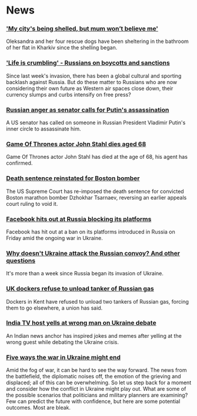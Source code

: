 # News
### ['My city's being shelled, but mum won’t believe me'](https://www.bbc.com/news/world-europe-60600487)
Oleksandra and her four rescue dogs have been sheltering in the bathroom of her flat in Kharkiv since the shelling began. 
### ['Life is crumbling' - Russians on boycotts and sanctions](https://www.bbc.com/news/world-europe-60585720)
Since last week's invasion, there has been a global cultural and sporting backlash against Russia. But do these matter to Russians who are now considering their own future as Western air spaces close down, their currency slumps and curbs intensify on free press?
### [Russian anger as senator calls for Putin's assassination](https://www.bbc.com/news/world-us-canada-60621796)
A US senator has called on someone in Russian President Vladimir Putin's inner circle to assassinate him.
### [Game Of Thrones actor John Stahl dies aged 68](https://www.bbc.com/news/uk-scotland-tayside-central-60624212)
Game Of Thrones actor John Stahl has died at the age of 68, his agent has confirmed.
### [Death sentence reinstated for Boston bomber](https://www.bbc.com/news/world-us-canada-60624642)
The US Supreme Court has re-imposed the death sentence for convicted Boston marathon bomber Dzhokhar Tsarnaev, reversing an earlier appeals court ruling to void it.
### [Facebook hits out at Russia blocking its platforms](https://www.bbc.com/news/technology-60626777)
Facebook has hit out at a ban on its platforms introduced in Russia on Friday amid the ongoing war in Ukraine.
### [Why doesn't Ukraine attack the Russian convoy? And other questions](https://www.bbc.com/news/world-60617145)
It's more than a week since Russia began its invasion of Ukraine. 
### [UK dockers refuse to unload tanker of Russian gas](https://www.bbc.com/news/uk-england-kent-60619112)
Dockers in Kent have refused to unload two tankers of Russian gas, forcing them to go elsewhere, a union has said.
### [India TV host yells at wrong man on Ukraine debate](https://www.bbc.com/news/world-asia-india-60614274)
An Indian news anchor has inspired jokes and memes after yelling at the wrong guest while debating the Ukraine crisis.
### [Five ways the war in Ukraine might end](https://www.bbc.com/news/world-europe-60602936)
Amid the fog of war, it can be hard to see the way forward. The news from the battlefield, the diplomatic noises off, the emotion of the grieving and displaced; all of this can be overwhelming. So let us step back for a moment and consider how the conflict in Ukraine might play out. What are some of the possible scenarios that politicians and military planners are examining? Few can predict the future with confidence, but here are some potential outcomes. Most are bleak. 
